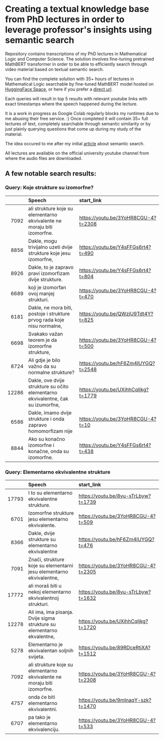 # Creating a textual knowledge base from PhD lectures in order to leverage professor's insights using semantic search
Repository contains transcriptions of my PhD lectures in Mathematical Logic and Computer Science. The solution involves fine-tuning pretrained MathBERT transformer in order to be able to efficiently search through video material based on textual semantic search.

You can find the complete solution with 35+ hours of lectures in Mathematical Logic searchable by fine-tuned MathBERT model hosted on [HuggingFace Space](https://huggingface.co/spaces/TamedWicked/math-lectures-semantic-search), or here if you prefer a [direct url](https://tamedwicked-math-lectures-semantic-search.hf.space/).

Each queries will result in top 5 results with relevant youtube links with exact timestamps where the speech happened during the lecture.

It is a work in progress as Google Colab regularly blocks my runtimes due to me abusing their free service. :)
Once completed it will contain 35+ full lectures of text, completely searchable through semantic similarity or by just plainly querying questions that come up during my study of the material.

The idea occured to me after my initial [article](https://www.linkedin.com/posts/matija-pajas-0b2a46143_how-to-get-more-out-of-your-meetings-using-activity-7042462394224119808-fZMB?utm_source=share&utm_medium=member_desktop) about semantic search.

All lectures are available on the official university youtube channel from where the audio files are downloaded.

## A few notable search results:

### Query: Koje strukture su izomorfne?

|       | Speech                                                                          | start_link                          |
|------:|:--------------------------------------------------------------------------------|:------------------------------------|
|  7092 | ali strukture koje su elementarno ekvivalente ne moraju biti izomorfne.         | https://youtu.be/3YoHR8CGU-4?t=2308 |
|  8856 | Dakle, mogu trivijalno uzeti dvije strukture koje jesu izomorfne,               | https://youtu.be/Y4sFFGs6rt4?t=490  |
|  8926 | Dakle, to je zapravo pravi izomorfizam dvije strukture.                         | https://youtu.be/Y4sFFGs6rt4?t=804  |
|  6689 | koji je izomorfan ovoj manjej strukturi.                                        | https://youtu.be/3YoHR8CGU-4?t=470  |
|  6181 | Dakle, ne mora biti, postoje i strukture prvog rada koje nisu normalne,         | https://youtu.be/QWzjU9Tdt4Y?t=825  |
|  6698 | Svakako važan teorem je da izomorfne strukture,                                 | https://youtu.be/3YoHR8CGU-4?t=500  |
|  8724 | Ali gdje je bilo važno da su normalne strukture?                                | https://youtu.be/hF6Zm4IUYGQ?t=2548 |
| 12286 | Dakle, ove dvije strukture su očito elementarno ekvivalentne, čak su izumorfne, | https://youtu.be/UXihhCqIjkg?t=1779 |
|  6586 | Dakle, imamo dvije strukture i onda zapravo homomorfizam nije                   | https://youtu.be/3YoHR8CGU-4?t=10   |
|  8844 | Ako su konačno izomorfne i konačne, onda su izomorfne.                          | https://youtu.be/Y4sFFGs6rt4?t=438  |

### Query: Elementarno ekvivalentne strukture

|       | Speech                                                                  | start_link                          |
|------:|:------------------------------------------------------------------------|:------------------------------------|
| 17793 | I to su elementarno ekvivalentne strukture.                             | https://youtu.be/8yu-sTrLbyw?t=1739 |
|  6701 | Izomorfne strukture jesu elementarno ekvivalente.                       | https://youtu.be/3YoHR8CGU-4?t=509  |
|  8366 | Dakle, dvije strukture su elementarno ekvivalentne                      | https://youtu.be/hF6Zm4IUYGQ?t=476  |
|  7091 | Znači, strukture koje su elementarni jesu elementarno ekvivalentne,     | https://youtu.be/3YoHR8CGU-4?t=2305 |
| 17772 | ali moraš biti u nekoj elementarno ekvivalentnoj strukturi.             | https://youtu.be/8yu-sTrLbyw?t=1632 |
| 12278 | Ali ima, ima pisanja. Dvije sigma strukture su elementarno ekvalentne,  | https://youtu.be/UXihhCqIjkg?t=1720 |
|  5278 | Elementarno je ekvivalentan soljnih svijeta.                            | https://youtu.be/89RDceRtiXA?t=1512 |
|  7092 | ali strukture koje su elementarno ekvivalente ne moraju biti izomorfne. | https://youtu.be/3YoHR8CGU-4?t=2308 |
|  4757 | onda će biti elementarno ekvivalentni.                                  | https://youtu.be/9mInaqY-szk?t=1470 |
|  6707 | pa tako je elementarno ekvivalenciju.                                   | https://youtu.be/3YoHR8CGU-4?t=533  |
